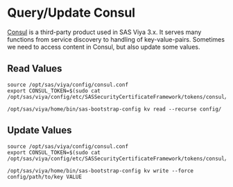 # Query/Update Consul

[Consul](https://www.consul.io) is a third-party product used in SAS Viya 3.x.  It serves many functions from service discovery to handling of key-value-pairs.  Sometimes we need to access content in Consul, but also update some values. 

## Read Values

    source /opt/sas/viya/config/consul.conf
    export CONSUL_TOKEN=$(sudo cat /opt/sas/viya/config/etc/SASSecurityCertificateFramework/tokens/consul/default/client.token)

    /opt/sas/viya/home/bin/sas-bootstrap-config kv read --recurse config/

## Update Values

    source /opt/sas/viya/config/consul.conf
    export CONSUL_TOKEN=$(sudo cat /opt/sas/viya/config/etc/SASSecurityCertificateFramework/tokens/consul/default/client.token)

    /opt/sas/viya/home/bin/sas-bootstrap-config kv write --force config/path/to/key VALUE
